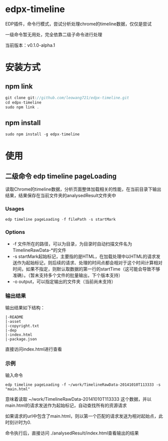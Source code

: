 edpx-timeline
=============

EDP插件，命令行模式，尝试分析处理chrome的timeline数据，仅仅是尝试

一级命令暂无用处，完全依靠二级子命令进行处理

当前版本：v0.1.0-alpha.1

# 安装方式

## npm link

```javascript
git clone git://github.com/leowang721/edpx-timeline.git
cd edpx-timeline
sudo npm link .
```

## npm install

```javascript
sudo npm install -g edpx-timeline
```

# 使用

## 二级命令 edp timeline pageLoading

读取Chrome的timeline数据，分析页面整体加载相关的性能，在当前目录下输出结果，结果保存在当前文件夹的analysedResult文件夹中

### Usages

```javascript
edp timeline pageLoading -f filePath -s startMark
```

### Options

+ -f 文件所在的路径，可以为目录，为目录时自动扫描文件名为TimelineRawData-*的文件
+ -s startMark起始标记，主要指的是HTML，在加载处理中以HTML的请求发送作为起始标记，则后续的请求、处理的时间点都会相对于这个时间计算相对时间，如果不指定，则默认取数据的第一行的startTime（这可能会导致不够准确）。（暂未支持多个文件的批量输出，下个版本支持）
+ -o output，可以指定输出的文件夹（当前尚未支持）

### 输出结果

输出结果如下结构：

    |-README
    |-asset
    |-copyright.txt
    |-dep
    |-index.html
    |-package.json

直接访问index.html进行查看

### 示例

输入命令
```
edp timeline pageLoading -f ~/work/TimelineRawData-20141010T113333 -s "main.html"
```
意味着读取 ~/work/TimelineRawData-20141010T113333 这个数据，并以main.html的请求发送作为起始标记，自动查找所有的资源请求

如果请求的url中包含了main.html，则以第一个匹配的请求发送为相对起始点，此时刻计时为0.

命令执行后，直接访问 ./analysedResult/index.html查看输出的结果
